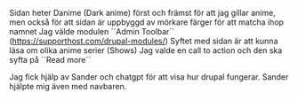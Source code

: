 Sidan heter Danime (Dark anime) först och främst för att jag gillar anime, men också för att sidan är uppbyggd av mörkare färger för att matcha ihop namnet
Jag välde modulen ´´Admin Toolbar´´ (https://supporthost.com/drupal-modules/)
Syftet med sidan är att kunna läsa om olika anime serier (Shows)
Jag valde en call to action och den ska syfta på ``Read more´´

Jag fick hjälp av Sander och chatgpt för att visa hur drupal fungerar. Sander hjälpte mig även med navbaren.
